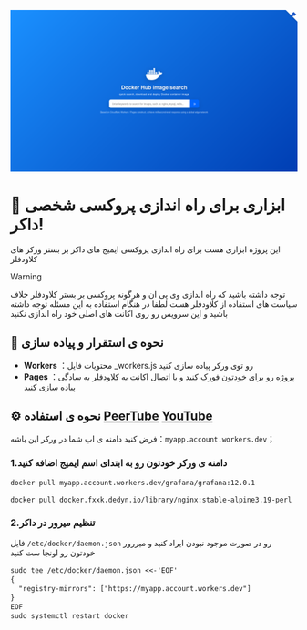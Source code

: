 ![CF-Workers-docker.io](./img.png)

# 🐳 ابزاری برای راه اندازی پروکسی شخصی داکر!

این پروژه ابزاری هست برای راه اندازی پروکسی ایمیج های داکر بر بستر ورکر های کلاودفلر

> [!WARNING]
> توجه داشته باشید که راه اندازی وی پی ان و هرگونه پروکسی بر بستر کلاودفلر خلاف سیاست های استفاده از کلاودفلر هست
> لطفا در هنگام استفاده به این مسئله توجه داشته باشید و این سرویس رو روی اکانت های اصلی خود راه اندازی نکنید


## 🚀 نحوه ی استقرار و پیاده سازی

- **Workers** ：محتویات فایل _workers.js رو توی ورکر پیاده سازی کنید
- **Pages** ：پروژه رو برای خودتون فورک کنید و با اتصال اکانت به کلاودفلر به سادگی پیاده سازی کنید

## ⚙️ نحوه ی استفاده [PeerTube](https://tubedu.org)  [YouTube](https://www.youtube.com/)
فرض کنید دامنه ی اپ شما در ورکر این باشه：`myapp.account.workers.dev`；

### 1.دامنه ی ورکر خودتون رو به ابتدای اسم ایمیج اضافه کنید

```shell
docker pull myapp.account.workers.dev/grafana/grafana:12.0.1
```

```shell
docker pull docker.fxxk.dedyn.io/library/nginx:stable-alpine3.19-perl
```

### 2.تنظیم میرور در داکر

فایل `/etc/docker/daemon.json` رو در صورت موجود نبودن ایراد کنید و میررور خودتون رو اونجا ست کنید

```shell
sudo tee /etc/docker/daemon.json <<-'EOF'
{
  "registry-mirrors": ["https://myapp.account.workers.dev"]
}
EOF
sudo systemctl restart docker
```
